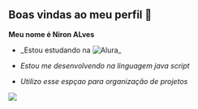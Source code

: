 ## Boas vindas ao meu perfil 🧡

**Meu nome é Niron ALves**

- _Estou estudando na ![Alura_](https://www.alura.com.br)

- _Estou me desenvolvendo na linguagem java script_

- _Utilizo esse espçao para organização de projetos_

![](https://media1.tenor.com/m/vzfPpx_CRaAAAAAC/lemongrab-adventure-time.gif)
